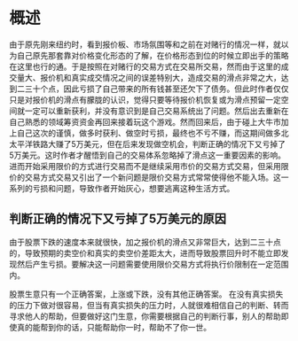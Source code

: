# 概述
由于原先刚来纽约时，看到报价板、市场氛围等和之前在对赌行的情况一样，就以为自己原先那套靠对价格变化形态的了解，在价格形态到位的时候立即出手的策略在这里也行的通。于是按照在对赌行的交易方式在交易所交易，然而由于这里的成交量大、报价机和真实成交情况之间的误差特别大，造成交易的滑点非常之大，达到二三十个点，因此亏损了自己带来的所有钱甚至还欠下了债务。但此时作者仅仅只是对报价机的滑点有朦胧的认识，觉得只要等待报价机恢复或为滑点预留一定空间就一定可以重新获利，并没有意识到是自己交易系统出了问题。然后出去重新在自己熟悉的领域筹资资金再回来接着玩这个游戏。然而回来后，由于碰上大牛市加上自己这次的谨慎，做多时获利、做空时亏损，最终也不亏不赚，而这期间做多北太平洋铁路大赚了5万美元，但在后来发现做空机会，判断正确的情况下又亏掉了5万美元。这时作者才醒悟到自己的交易体系忽略掉了滑点这一重要因素的影响。进而开始采用限价的方式进行交易而不是继续采用市价的交易方式交易，但采用限价的交易方式交易又引出了一个新问题是限价交易方式常常使得他不能入场。这一系列的亏损和问题，导致作者开始灰心，想要逃离这种生活方式。

## 判断正确的情况下又亏掉了5万美元的原因
由于股票下跌的速度本来就很快，加之报价机的滑点又非常巨大，达到二三十点的，导致预期的卖空价和真实的卖空价差距太大，进而导致股票回升时不能立即发现然后产生亏损。要解决这一问题需要使用限价交易方式将执行价限制在一定范围内。


股票生意只有一个正确答案，上涨或下跌，没有其他正确答案。
在没有真实损失的压力下做对很容易，但当有真实损失的压力时，人就很难相信自己的判断、转而寻求他人的帮助，但要做好这门生意，你需要根据自己的判断行事，别人的帮助即使真的能帮到你的话，只能帮助你一时，帮助不了你一世。
